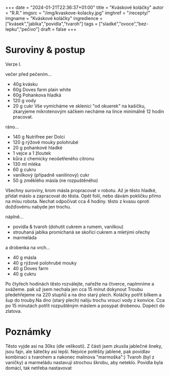 
+++
date = "2024-01-21T22:36:37+01:00"
title = "Kváskové koláčky"
autor = "R.R."
imgsrc = "/img/kvaskove-kolacky.jpg"
imghref = "/recepty/"
imgname = "Kváskové koláčky"
ingredience = ["kvásek","jablka","povidla","tvaroh"]
tags = ["sladké","ovoce","bez-lepku","pečivo"]
draft = false
+++

# Suroviny & postup
Verze I.

večer před pečením...
- 40g kvásku
- 60g Doves farm plain white
- 60g Pohankova hladká
- 120 g vody
- 20 g cukr
Vše vymícháme ve sklenici "od okuerek" na kašičku, zkaryjeme mikrotenovým sáčkem necháme na lince minimálně 12 hodin pracovat.

ráno...
- 140 g Nutrifree per Dolci
- 120 g rýžové mouky polohrubé
- 20 g pohankové hladké
- 1 vejce a 1 žloutek
- kůra z chemicky neošetřeného citronu
- 130 ml mléka
- 60 g cukru
- vanilkový (případně vanilínový) cukr
- 50 g změklého másla (ne rozpuštěného)

Všechny suroviny, krom másla propracovat v robotu. Až je těsto hladké, přidat máslo a zapracovat do těsta. Opět  folií, nebo dávám pokličku přímo na mísu robota.
Nechat odpočívat cca 4 hodiny. těsto z kvasu oproti dožďovému nabyde jen trochu.

náplně...
- povidla & tvaroh (dohutit cukrem a rumem, vanilkou)
- strouhaná jablka promíchaná se skořicí cukrem a mletými ořechy
- marmeláda



a drobenka na vrch...
- 40 g másla
- 40 g rýžové polohrubé mouky
- 40 g Doves farm
- 40 g cukru

Po čtyřech hodinách těsto rozválejte, nařežte na čtverce, naplmníme a svážeme. pak už jsem nechala jen cca 15 minut dokynout
Troubu předehřejeme na 220 stupňů a na dno starý plech. Koláčky potřít bílkem a šup do trouby.Na dno (starý plech) naliju trochu vroucí vody z konvice. 
Cca po 15 minutách potřít rozpuštěným máslem a posypat drobenou. Dopéct do zlatova.


# Poznámky
Těsto vyjde asi na 30ks (dle velikosti). Z části jsem zkusila jablečné šneky, jsou fajn, ale šátečky asi lepší. 
Nejvíce potěšily jablené, pak povidlav kombinaci s tvarohem a nakonec malinova "marmoška":)
Tvaroh (byl z vaničky) a marmeládu nastavuji strochou škrobu, aby neteklo. Povidla byla domácí, tak netřeba nastavovat


<!-- original:
Kváskové koláče
15. 11. 2019 by Recepty
Opět koláčky, i když dnes malinko jinak – kváskově. Asi to nebude recept, se který se budou chtít drbat všichni, ale vím, že tady pár fandů kvásku je, takže se podělím.

Kdo nemá kvásek a přesto by chtěl vyzkoušet, TADY postup na jeho vytvoření.

Na těsto budeme potřebovat sladký rozkvas který připravíme ze:

20g kvásku
100g mouky Schaer mix B
120g vody
20 g sladidla
Vše vymícháme v míse v hladkou kašičku, kterou zakryjeme potravinovou folií a necháme minimálně 12 hodin pracovat.

Následně do kvásku přidáme:

200g mouky Schaer mix B
100g rýžové mouky polohrubé Adveni
2 žloutky
kůra z chemicky neošetřeného citronu
200ml mléka
60g sladidla
50g změklého másla (ne rozpuštěného)
Všechny ingredience, kromě vymíchejte v hladké těsto. Doproručuji mixér a opravdu věnovat propracování těsta dostatečně dlouhou dobu. Když je těsto hladké, přidejte máslo, které důkladně zapracujte.

Opět přetáhněte folií a tentokrát bude těsto odpočívat cca 4 hodiny. Nečekejte, že nějakým zázračným způsobem vyletí a vykyne, jak jsme tomu zvyklí u těst z droždí.

Mezi tím si můžeme připravit věci na posypku:

máslo
rýžová polohrubá mouka
sladidlo
mandlová mouka
a náplně.

Plnila jsem domácími povidly, tvarohem, mákem a vlašskými ořechy.

Po čtyřech hodinách těsto rozválejte, nařežte na čtverce, naplňte náplní a svažte.

Teď je čeká další proces kynutí. Já je chtěla péct ke snídani, takže jsem je večer uložila pod igelitový sáček do lednice.

Rozpalte troubu na 220 stupňů a na spodní rošt vložte plech, na který vylijte cca litr vody. Koláčky potřete bílkem a dejte péct do trouby. Zhruba po půl hodině, troubu otevřete, koláčky potřete rozpuštěným máslem a posypte drobenou. Dopékejte do zlatavé barvy.

Po vytažení ještě jednou potřete rozpuštěným máslem.-->

